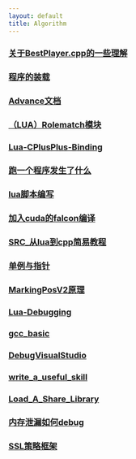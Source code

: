 ```yaml
---
layout: default 
title: Algorithm
---
```

### [关于BestPlayer.cpp的一些理解](/关于BestPlayer.cpp的一些理解)
### [程序的装载](/程序的装载)
### [Advance文档](/Advance文档)
### [（LUA）Rolematch模块](/（LUA）Rolematch模块)
### [Lua-CPlusPlus-Binding](/Lua-CPlusPlus-Binding)
### [跑一个程序发生了什么](/跑一个程序发生了什么)
### [lua脚本编写](/lua脚本编写)
### [加入cuda的falcon编译](/加入cuda的falcon编译)
### [SRC_从lua到cpp简易教程](/SRC_从lua到cpp简易教程)
### [单例与指针](/单例与指针)
### [MarkingPosV2原理](/MarkingPosV2原理)
### [Lua-Debugging](/Lua-Debugging)
### [gcc_basic](/gcc_basic)
### [DebugVisualStudio](/DebugVisualStudio)
### [write_a_useful_skill](/write_a_useful_skill)
### [Load_A_Share_Library](/Load_A_Share_Library)
### [内存泄漏如何debug](/内存泄漏如何debug)
### [SSL策略框架](/SSL策略框架)
